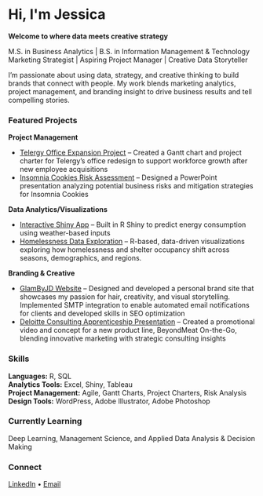 # Hi, I'm Jessica  
**Welcome to where data meets creative strategy**

M.S. in Business Analytics | B.S. in Information Management & Technology  
Marketing Strategist | Aspiring Project Manager | Creative Data Storyteller

I’m passionate about using data, strategy, and creative thinking to build brands that connect with people. My work blends marketing analytics, project management, and branding insight to drive business results and tell compelling stories.

### Featured Projects

**Project Management**  
- [Telergy Office Expansion Project](https://sumailsyr-my.sharepoint.com/:u:/r/personal/jsaimunm_syr_edu/Documents/Documents/Github%20JAimunmondion/Telergy_Project_GanttChart_JessicaAimunmondion.mpp?csf=1&web=1&e=7HUy4Q) – Created a Gantt chart and project charter for Telergy’s office redesign to support workforce growth after new employee acquisitions  
- [Insomnia Cookies Risk Assessment](https://sumailsyr-my.sharepoint.com/:p:/r/personal/jsaimunm_syr_edu/_layouts/15/Doc.aspx?sourcedoc=%7BB2C17305-90A0-42E1-8B83-5FA525A386DA%7D&file=Insomnia_RiskAnalysisProject_JessicaAimunmondion.pptx&action=edit&mobileredirect=true&DefaultItemOpen=1) – Designed a PowerPoint presentation analyzing potential business risks and mitigation strategies for Insomnia Cookies  

**Data Analytics/Visualizations**  
- [Interactive Shiny App](https://jessicaa.shinyapps.io/shinyfinal/) – Built in R Shiny to predict energy consumption using weather-based inputs
- [Homelessness Data Exploration](https://sumailsyr-my.sharepoint.com/:w:/r/personal/jsaimunm_syr_edu/Documents/Homlessness_DataExploration_Project_JessicaAimunmondion.docx?d=w632ccb9c4a3c49618b6a9b150344041e&csf=1&web=1&e=Jc6ODs) – R-based, data-driven visualizations exploring how homelessness and shelter occupancy shift across seasons, demographics, and regions.
  
**Branding & Creative**  
- [GlamByJD Website](https://glambyjd.com/) – Designed and developed a personal brand site that showcases my passion for hair, creativity, and visual storytelling. Implemented SMTP integration to enable automated email notifications for clients and developed skills in SEO optimization  
- [Deloitte Consulting Apprenticeship Presentation](https://sumailsyr-my.sharepoint.com/:p:/r/personal/snresnic_syr_edu/Documents/Beyond%20Meat%20DCAP.pptx?d=w52c73974f3b14de98ffd9e7cd92254a2&csf=1&web=1&e=SR1WIU) – Created a promotional video and concept for a new product line, BeyondMeat On-the-Go, blending innovative marketing with strategic consulting insights  

### Skills  
**Languages:** R, SQL  
**Analytics Tools:** Excel, Shiny, Tableau  
**Project Management:** Agile, Gantt Charts, Project Charters, Risk Analysis  
**Design Tools:** WordPress, Adobe Illustrator, Adobe Photoshop  

### Currently Learning  
Deep Learning, Management Science, and Applied Data Analysis & Decision Making  

### Connect  
[LinkedIn](https://www.linkedin.com/in/jessicaaimunmondion/) • [Email](mailto:jsaimunm@syr.edu)

